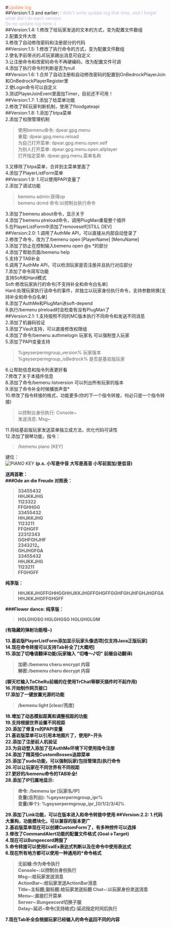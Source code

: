 #<font color=#FF8247 >Update log</font><br>
##Version:1.3 and earlier:
<font color=BBBBDD>I didn't write update log that time, and I forget what did I do each version.<br>
So no update log here :(</font><br>
##Version:1.4:
1.修改了给玩家发送的文本的方式，变为配置文件数组<br>
2.配置文件大改<br>
3.修改了自动修改密码和注册部分的代码<br>
##Version:1.5:
1.修改了执行命令的方式，变为配置文件数组<br>
2.使名字前带点的JE玩家踢出消息可自定义<br>
3.让注册命令和改密码命令不再硬编码，改为配置文件可调<br>
4.添加了执行命令时判断是否为null<br>
##Version:1.6:
1.合并了自动注册和自动修改密码的配置到OnBedrockPlayerJoin和OnBedrockPlayerRegister里<br>
2.使Login命令可以自定义<br>
3.测试PlayerJoinEvent里面加Timer，目前还不可用！<br>
##Version:1.7:
1.添加了给菜单功能<br>
2.修改了BE玩家判断机制，使用了floodgateapi<br>
##Version:1.8:
1.添加了btpa菜单<br>
2.添加了权限管理机制<br>
>使用bemenu命令: dpear.gpg.menu<br>
>重载: dpear.gpg.menu.reload<br>
>为自己打开菜单: dpear.gpg.menu.open.self<br>
>为别人打开菜单: dpear.gpg.menu.open.allplayer<br>
>打开指定菜单: dpear.gpg.menu.菜单名称<br>

3.又移除了btpa菜单，合并到主菜单里面了<br>
4.添加了PlayerListForm菜单<br>
##Version:1.9:
1.可以使用PAPI变量了<br>
2.添加了调试功能<br>

>bemenu admin:获得op<br>
>bemenu dcmd 命令:以控制台执行命令<br>

3.添加了bemenu about命令，显示关于<br>
4.添加了bemenu plreload命令，调用PlugMan重载整个插件<br>
5.在PlayerListForm中添加了removeself[STILL DEV]<br>
##Version:2.0:
1.调用了AuthMe API，可以直接从内部自动登录了<br>
2.修改了命令，改为了/bemenu open [PlayerName] [MenuName]<br>
3.添加了防止在控制输入bemenu open @s *的部分<br>
4.添加了帮助页面/bemenu help<br>
5.支持了TAB补全<br>
6.调用了AuthMe API，可以检测玩家是否注册并且执行对应部分<br>
7.添加了命令简写功能<br>
支持Soft和Hard模式<br>
Soft:修改玩家执行的命令[不支持补全和命令白名单]<br>
Hard:处理玩家执行该命令的事件，并独立以玩家身份执行命令，支持参数转换[支持补全和命令白名单]<br>
8.添加了AuthMe和PlugMan进soft-depend<br>
9.执行/bemenu plreload时会检查有没有PlugMan了<br>
##Version:2.1:
1.支持按照不同的MC版本执行不同命令和发送不同消息<br>
2.添加了机器码验证<br>
3.添加了Vault支持，可以直接修改权限组<br>
4.添加了命令/bemenu authmelogin 玩家名 可以强制登入玩家<br>
5.添加了PAPI变量支持<br>

>%geyserpermgroup_version% 玩家版本<br>
>%geyserpermgroup_isBedrock% 是否是基岩版玩家<br>

6.让帮助信息和指令列表更好看<br>
7.修改了关于本插件信息<br>
8.添加了命令/bemenu listversion 可以列出所有玩家的版本<br>
9.添加了命令补全时候播放声音*<br>
10.修改了指令转接的格式，功能更多(你的下一个指令转接，何必只是一个指令转接)<br>
> 以控制台身份执行: Console~<br>
> 发送消息: Msg~<br>

11.将给基岩版玩家发送菜单独立成方法，优化代码可读性<br>
12.添加了钢琴功能，指令：<br>
>/bemenu piano [KEY]

键位：<br>
![PIANO KEY](https://i-s2.328888.xyz/2022/06/27/62b958c2245a2.png)
<b>(p.s. 小写是中音   大写是高音   小写前面加/是低音)<b><br>

送两首歌：<br>
###Ode an die Freude
对照表：
>33455432<br>
><b>HHJKKJHG</b><br>
>1123322<br>
><b>FFGHHGG</b><br>
>33455432<br>
><b>HHJKKJHG</b><br>
>1123211<br>
><b>FFGHGFF</b><br>
>22312343<br>
><b>GGHFGHJHF</b><br>
>2343212₅<br>
><b>GHJHGFGA</b><br>
>33455432<br>
><b>HHJKKJHG</b><br>
>1123211<br>
><b>FFGHGFF</b><br>

纯享版：
>HHJKKJHGFFGHHGGHHJKKJHGFFGHGFFGGHFGHJHFGHJHGFGAHHJKKJHGFFGHGFF

###Flower dance:
纯享版：
>HGLGHGSG
>HGLGHGSG
>HGLGHGLGM

(有隐藏的弹射功能哦~)<br>

13.基岩版PlayerListForm添加显示玩家头像选项[仅支持Java正版玩家]<br>
14.现在命令转接可以支持Tab补全了[大概吧]<br>
15.添加了切噜语翻译功能(玩家输入 "切噜～♪切" 前缀自动翻译)
>加密:/bemenu cheru encrypt 内容<br>
>解密:/bemenu cheru decrypt 内容<br>

(聊天栏输入ToCheRu前缀的在使用TrChat等聊天插件时不起作用)<br>
16.开始制作网页接口<br>
17.添加了一键放置光源的功能<br>
>/bemenu light [clear/亮度]

18.增加了动态模拟距离和调整视距的功能<br>
19.支持根据世界设置不同视距<br>
20.添加了修复rs的PAPI变量<br>
21.基岩版菜单可以引用本地图片了，使用P~开头<br>
22.添加了注册前人机验证<br>
23.为自动登入添加了在AuthMe环境下可使用指令注册<br>
24.添加了精英怪CustomBosses追踪菜单<br>
25.添加了sudo功能，可以强制玩家(包括管理员)执行命令<br>
26.可以让玩家在不同世界有不同视距<br>
27.更好的/bemenu命令的TAB补全!<br>
28.添加了IP归属地显示:
> 命令: /bemenu ipr [玩家名/IP]<br>
> 变量(总列出): %geyserpermgroup_ipr%<br>
> 变量(单个): %geyserpermgroup_ipr_[0/1/2/3/4]%

29.添加了Link功能，可以在版本进入和命令转接中使用
##Version:2.2:
1.代码大重构，功能模块化，可以兼容的版本更广<br>
2.基岩版菜单现在可以创建CustomForm了，有多种控件可以选择<br>
3.修改了CommandAlert功能的配置文件格式 (Goal→Target)<br>
4.现在可以Bungeecord跨服了<br>
5.命令转接可以使用EvalEx表达式判断以及在命令中使用表达式<br>
6.现在所有地方都可以使用一种通用的*命令格式<br>
> 无前缀:作为命令执行<br>
> Console~:以控制台身份执行<br>
> Msg~:给玩家发送消息<br>
> ActionBar~:给玩家发送ActionBar消息<br>
> Title~主标题;副标题:给玩家发送标题
> Chat~:以玩家身份发送消息<br>
> Menu~:直接打开菜单<br>
> Server~:Bungeecord切换子服<br>
> Delay~延迟~命令(支持格式):延迟指定时间后执行<br>

7.现在Tab补全会根据玩家已经输入的命令返回不同的内容
